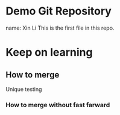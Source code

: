 # Demo Git Repository
name: 	Xin Li
This is the first file in this repo.

# Keep on learning

## How to merge
Unique testing

### How to merge without fast farward
